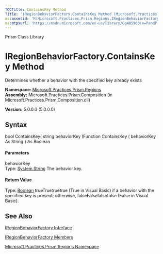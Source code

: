 ```yaml
---
TOCTitle: ContainsKey Method
Title: 'IRegionBehaviorFactory.ContainsKey Method (Microsoft.Practices.Prism.Regions)'
ms:assetid: 'M:Microsoft.Practices.Prism.Regions.IRegionBehaviorFactory.ContainsKey(System.String)'
ms:mtpsurl: 'https://msdn.microsoft.com/en-us/library/Gg405960(v=PandP.50)'
---
```


Prism Class Library

IRegionBehaviorFactory.ContainsKey Method
=============================================

Determines whether a behavior with the specified key already exists

**Namespace:** [Microsoft.Practices.Prism.Regions](https://msdn.microsoft.com/n:microsoft.practices.prism.regions)
**Assembly:** Microsoft.Practices.Prism.Composition (in Microsoft.Practices.Prism.Composition.dll)

**Version:** 5.0.0.0 (5.0.0.0)

## Syntax


<span id="syntaxToggle"></span>bool ContainsKey( string behaviorKey )Function ContainsKey ( behaviorKey As String ) As Boolean
#### Parameters

behaviorKey  
Type: [System.String](http://msdn2.microsoft.com/en-us/library/s1wwdcbf)
The behavior key.

#### Return Value

Type: [Boolean](http://msdn2.microsoft.com/en-us/library/a28wyd50)
trueTruetruetrue (True in Visual Basic) if a behavior with the specified key is present; otherwise, falseFalsefalsefalse (False in Visual Basic).

See Also
--------


[IRegionBehaviorFactory Interface](https://msdn.microsoft.com/t:microsoft.practices.prism.regions.iregionbehaviorfactory)

[IRegionBehaviorFactory Members](https://msdn.microsoft.com/allmembers.t:microsoft.practices.prism.regions.iregionbehaviorfactory)

[Microsoft.Practices.Prism.Regions Namespace](https://msdn.microsoft.com/n:microsoft.practices.prism.regions)
